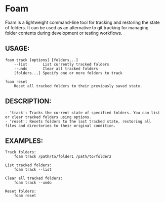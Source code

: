 # Foam
Foam is a lightweight command-line tool for tracking and restoring the state of folders. It can be used as an alternative
to git tracking for managing folder contents during development or testing workflows.

## USAGE:
    foam track [options] [folders...]
        --list       List currently tracked folders
        --undo       Clear all tracked folders
        [folders...] Specify one or more folders to track

    foam reset
        Reset all tracked folders to their previously saved state.

## DESCRIPTION:
    - 'track': Tracks the current state of specified folders. You can list or clear tracked folders using options.
    - 'reset': Resets folders to the last tracked state, restoring all files and directories to their original condition.

## EXAMPLES:
    Track folders:
        foam track /path/to/folder1 /path/to/folder2

    List tracked folders:
        foam track --list

    Clear all tracked folders:
        foam track --undo

    Reset folders:
        foam reset
